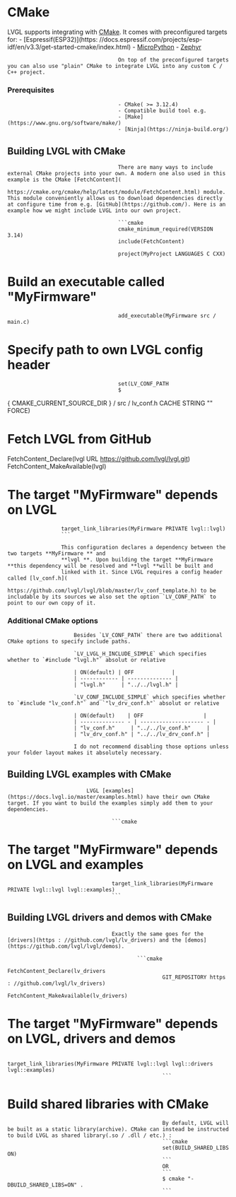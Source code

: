 
# CMake
LVGL supports integrating with [CMake](https://cmake.org/). It comes with preconfigured targets for:
									   - [Espressif(ESP32)](https: //docs.espressif.com/projects/esp-idf/en/v3.3/get-started-cmake/index.html)
									   - [MicroPython](https://docs.micropython.org/en/v1.15/develop/cmodules.html)
									   - [Zephyr](https://docs.zephyrproject.org/latest/guides/zephyr_cmake_package.html)

									   On top of the preconfigured targets you can also use "plain" CMake to integrate LVGL into any custom C / C++ project.

### Prerequisites
									   - CMake( >= 3.12.4)
									   - Compatible build tool e.g.
									   - [Make](https://www.gnu.org/software/make/)
									   - [Ninja](https://ninja-build.org/)

## Building LVGL with CMake
									   There are many ways to include external CMake projects into your own. A modern one also used in this example is the CMake [FetchContent](
									   https://cmake.org/cmake/help/latest/module/FetchContent.html) module. This module conveniently allows us to download dependencies directly at configure time from e.g. [GitHub](https://github.com/). Here is an example how we might include LVGL into our own project.

									   ```cmake
									   cmake_minimum_required(VERSION 3.14)
									   include(FetchContent)

									   project(MyProject LANGUAGES C CXX)

# Build an executable called "MyFirmware"
									   add_executable(MyFirmware src / main.c)

# Specify path to own LVGL config header
									   set(LV_CONF_PATH
									   $
{
	CMAKE_CURRENT_SOURCE_DIR
} / src / lv_conf.h
CACHE STRING "" FORCE)

# Fetch LVGL from GitHub
FetchContent_Declare(lvgl URL https://github.com/lvgl/lvgl.git)
					 FetchContent_MakeAvailable(lvgl)

# The target "MyFirmware" depends on LVGL
					 target_link_libraries(MyFirmware PRIVATE lvgl::lvgl)
					 ```

					 This configuration declares a dependency between the two targets **MyFirmware ** and
					 **lvgl **. Upon building the target **MyFirmware **this dependency will be resolved and **lvgl **will be built and
					 linked with it. Since LVGL requires a config header called [lv_conf.h](
						 https://github.com/lvgl/lvgl/blob/master/lv_conf_template.h) to be includable by its sources we also set the option `LV_CONF_PATH` to point to our own copy of it.

### Additional CMake options
						 Besides `LV_CONF_PATH` there are two additional CMake options to specify include paths.

						 `LV_LVGL_H_INCLUDE_SIMPLE` which specifies whether to `#include "lvgl.h"` absolut or relative

						 | ON(default) | OFF            |
						 | ------------ | -------------- |
						 | "lvgl.h"     | "../../lvgl.h" |

						 `LV_CONF_INCLUDE_SIMPLE` which specifies whether to `#include "lv_conf.h"` and `"lv_drv_conf.h"` absolut or relative

						 | ON(default)    | OFF                   |
						 | -------------- - | -------------------- - |
						 | "lv_conf.h"     | "../../lv_conf.h"     |
						 | "lv_drv_conf.h" | "../../lv_drv_conf.h" |

						 I do not recommend disabling those options unless your folder layout makes it absolutely necessary.

## Building LVGL examples with CMake
							 LVGL [examples](https://docs.lvgl.io/master/examples.html) have their own CMake target. If you want to build the examples simply add them to your dependencies.

									 ```cmake
# The target "MyFirmware" depends on LVGL and examples
									 target_link_libraries(MyFirmware PRIVATE lvgl::lvgl lvgl::examples)
									 ```

## Building LVGL drivers and demos with CMake
									 Exactly the same goes for the [drivers](https : //github.com/lvgl/lv_drivers) and the [demos](https://github.com/lvgl/lvgl/demos).

											 ```cmake
											 FetchContent_Declare(lv_drivers
													 GIT_REPOSITORY https : //github.com/lvgl/lv_drivers)
													 FetchContent_MakeAvailable(lv_drivers)

# The target "MyFirmware" depends on LVGL, drivers and demos
													 target_link_libraries(MyFirmware PRIVATE lvgl::lvgl lvgl::drivers lvgl::examples)
													 ```

# Build shared libraries with CMake
													 By default, LVGL will be built as a static library(archive). CMake can instead be instructed to build LVGL as shared library(.so / .dll / etc.) :
													 ```cmake
													 set(BUILD_SHARED_LIBS ON)
													 ```
													 OR
													 ```
													 $ cmake "-DBUILD_SHARED_LIBS=ON" .
													 ```
